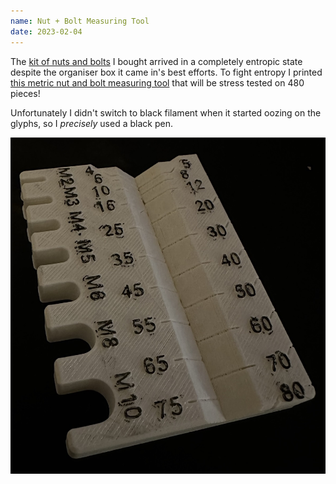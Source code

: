 ```yaml
---
name: Nut + Bolt Measuring Tool
date: 2023-02-04
---
```


The [kit of nuts and bolts](https://www.amazon.com/dp/B0BMPR9Y6J) I bought arrived in a completely entropic state despite the organiser box it came in's best efforts. To fight entropy I printed [this metric nut and bolt measuring tool](https://www.printables.com/model/36887-metric-screw-bolt-and-nut-measuring-tool) that will be stress tested on 480 pieces!

Unfortunately I didn't switch to black filament when it started oozing on the glyphs, so I _precisely_ used a black pen.

![Nut + Bolt Measuring Tool](/assets/img/nut-bolt-measurer.jpg)
